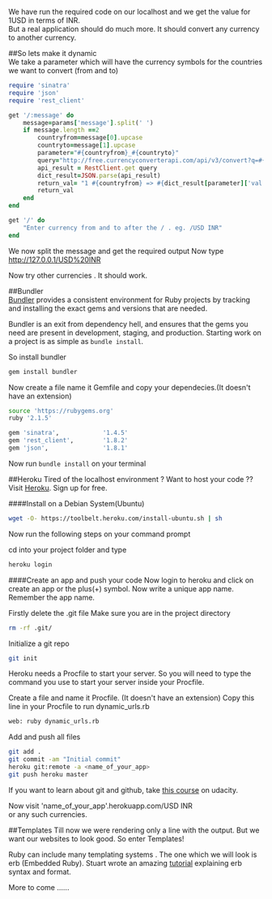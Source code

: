 We have run the required code on our localhost and we get the value for 1USD in terms of INR.   
But a real application should do much more. It should convert any currency to another currency.

##So lets make it dynamic  
We take a parameter which will have the currency symbols for the countries we want to convert (from and to)
```ruby
require 'sinatra'
require 'json'
require 'rest_client'

get '/:message' do
	message=params['message'].split(' ')
	if message.length ==2	
		countryfrom=message[0].upcase
		countryto=message[1].upcase
		parameter="#{countryfrom}_#{countryto}"
		query="http://free.currencyconverterapi.com/api/v3/convert?q=#{parameter}&compact=y"
		api_result = RestClient.get query
		dict_result=JSON.parse(api_result)
		return_val= "1 #{countryfrom} => #{dict_result[parameter]['val']} #{countryto}"
		return_val		
	end
end

get '/' do
    "Enter currency from and to after the / . eg. /USD INR"
end
```

We now split the message and get the required output
Now type http://127.0.0.1/USD%20INR

Now try other currencies . It should work.

##Bundler  
[Bundler](http://bundler.io/) provides a consistent environment for Ruby projects by tracking and installing the exact gems and versions that are needed. 

Bundler is an exit from dependency hell, and ensures that the gems you need are present in development, staging, and production. Starting work on a project is as simple as ```bundle install```.

So install bundler
```sh
gem install bundler
```

Now create a file name it Gemfile and copy your dependecies.(It doesn't have an extension)
```sh
source 'https://rubygems.org'
ruby '2.1.5'

gem 'sinatra',            '1.4.5'
gem 'rest_client',		  '1.8.2'
gem 'json',				  '1.8.1'
```

Now run ```bundle install``` on your terminal

##Heroku
Tired of the localhost environment ?
Want to host your code ??   
Visit [Heroku](https://www.heroku.com/). 
Sign up for free.

####Install on a Debian System(Ubuntu)
```sh
wget -O- https://toolbelt.heroku.com/install-ubuntu.sh | sh
```
Now run the following steps on your command prompt

cd into your project folder and type
```sh
heroku login
```

####Create an app and push your code
Now login to heroku and click on create an app or the plus(+) symbol. Now write a unique app name. Remember the app name.

Firstly delete the .git file
Make sure you are in the project directory
```sh
rm -rf .git/
```
Initialize a git repo

```sh
git init
```

Heroku needs a Procfile to start your server. So you will need to type the command you use to start your server inside your Procfile.

Create a file and name it Procfile. (It doesn't have an extension)
Copy this line in your Procfile to run dynamic_urls.rb
```sh
web: ruby dynamic_urls.rb
```

Add and push all files

```sh
git add .
git commit -am "Initial commit"
heroku git:remote -a <name_of_your_app>
git push heroku master
```

If you want to learn about git and github, take [this course](https://www.udacity.com/course/how-to-use-git-and-github--ud775) on udacity.

Now visit 'name_of_your_app'.herokuapp.com/USD INR    
or any such currencies.


##Templates 
Till now we were rendering only a line with the output. But we want our websites to look good. So enter Templates!

Ruby can include many templating systems . The one which we will look is erb (Embedded Ruby). Stuart wrote an amazing [tutorial](http://www.stuartellis.eu/articles/erb/) explaining erb syntax and format.


More to come ......
